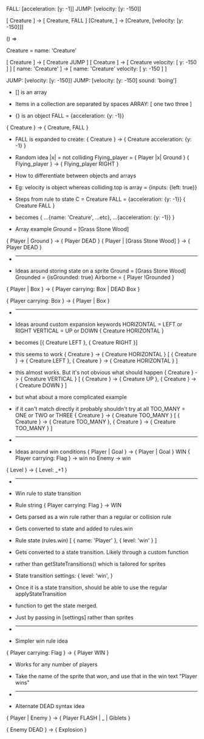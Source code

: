 


FALL: [acceleration: [y: -1]]
JUMP: [velocity: [y: -150]]

[ Creature ] -> [ Creature, FALL ]
[Creature, <JUMP>] -> [Creature, [velocity: [y: -150]]]

() => 



Creature = name: 'Creature'


[ Creature <JUMP> ] -> [ Creature JUMP ]
[ Creature <JUMP> ] -> [ Creature velocity: [ y: -150 ] ]
[ name: 'Creature' <JUMP> ] -> [ name: 'Creature' velocity: [ y: -150 ] ]




JUMP: [velocity: [y: -150]]
JUMP: [velocity: [y: -150] sound: 'boing']


* [] is an array
* Items in a collection are separated by spaces
ARRAY: [ one two three ]

* {} is an object
FALL = {acceleration: {y: -1}}

{ Creature } -> { Creature, FALL }
* FALL is expanded to create:
{ Creature } -> { Creature acceleration: {y: -1} }


* Random idea |x| = not colliding
Flying_player = { Player |x| Ground }
{ Flying_player } -> { Flying_player RIGHT }


* How to differentiate between objects and arrays
* Eg: velocity is object whereas colliding.top is array
<LEFT> = {inputs: {left: true}}

* Steps from rule to state
C = Creature
FALL = {acceleration: {y: -1}}
{ Creature FALL }
* becomes
{ ...{name: 'Creature', ...etc}, ...{acceleration: {y: -1}} }

* Array example
Ground = [Grass Stone Wood]

{ Player | Ground } -> { Player DEAD }
{ Player | [Grass Stone Wood] } -> { Player DEAD }

* -----------------------------------
* Ideas around storing state on a sprite
Ground = [Grass Stone Wood]
Grounded = {isGrounded: true}
Airborne = { Player !Grounded }

{ Player <ACTION1> | Box } -> { Player carrying: Box | DEAD Box }

{ Player <ACTION1> carrying: Box } -> { Player | Box }


* -----------------------------------
* Ideas around custom expansion keywords
HORIZONTAL = LEFT or RIGHT
VERTICAL = UP or DOWN
{ Creature HORIZONTAL }
* becomes
[{ Creature LEFT }, { Creature RIGHT }]

* this seems to work
{ Creature <HORIZONTAL> } -> { Creature HORIZONTAL }
[
  { Creature <LEFT> } -> { Creature LEFT },
  { Creature <RIGHT> } -> { Creature HORIZONTAL }
]

* this almost works. But it's not obvious what should happen
{ Creature <HORIZONTAL> } -> { Creature VERTICAL }
[
  { Creature <LEFT> } -> { Creature UP },
  { Creature <RIGHT> } -> { Creature DOWN }
]

* but what about a more complicated example
* if it can't match directly it probably shouldn't try at all
TOO_MANY = ONE or TWO or THREE
{ Creature <HORIZONTAL> } -> { Creature TOO_MANY }
[
  { Creature <LEFT> } -> { Creature TOO_MANY },
  { Creature <RIGHT> } -> { Creature TOO_MANY }
]

* -----------------------------------
* Ideas around win conditions
{ Player | Goal } -> { Player | Goal } WIN
{ Player carrying: Flag } -> win
no Enemy -> win

{ Level } -> { Level: _+1 }


* -----------------------------------
* Win rule to state transition

* Rule string
{ Player carrying: Flag } -> WIN

* Gets parsed as a win rule rather than a regular or collision rule
* Gets converted to state and added to rules.win

* Rule state (rules.win)
[
  { name: 'Player' },
  { level: 'win' }
]

* Gets converted to a state transition. Likely through a custom function
* rather than getStateTransitions() which is tailored for sprites

* State transition
settings: {
  level: 'win',
}

* Once it is a state transition, should be able to use the regular applyStateTransition
* function to get the state merged.
* Just by passing in [settings] rather than sprites

* -----------------------------------
* Simpler win rule idea

{ Player carrying: Flag } -> { Player WIN }
* Works for any number of players
* Take the name of the sprite that won, and use that in the win text "Player wins"


* ------------------------------------
* Alternate DEAD syntax idea

{ Player | Enemy } -> { Player FLASH | _ | Giblets }

{ Enemy DEAD } -> { Explosion }